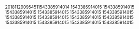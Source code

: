 201811290954511543385914014
1543385914015
1543385914015
1543385914015
1543385914015
1543385914015
1543385914015
1543385914015
1543385914015
1543385914015
1543385914015
1543385914015
1543385914015
1543385914015
1543385914015